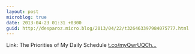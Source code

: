 ```yaml
---
layout: post
microblog: true
date: 2013-04-23 01:31 +0300
guid: http://desparoz.micro.blog/2013/04/22/t326463397984075777.html
---
```

Link: The Priorities of My Daily Schedule [t.co/myQwrUQCh...](http://t.co/myQwrUQChy)
